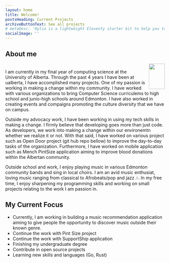 ```yaml
---
layout: home
title: Welcome!
postsHeading: Current Projects
archiveButtonText: See all projects
# metaDesc: 'Hylia is a lightweight Eleventy starter kit to help you to create your own blog or personal website.'
socialImage: ''
---
```



## About me
<!-- <img style="float: right;" src= "/images/arnoldwebsitePic.jpeg"> -->
<img align="right" width="50" height="80" src="/images/arnoldwebsitePic.jpeg">

<br />
I am currently in my final year of computing science at the University of Alberta. Through the past 4 years I have been at ualberta, I have accomplished many projects. One of my passion is working in making a change within my community. I have worked with various organizations to bring Computer Science curriculems to high school and junio-high schools around Edmonton. I have also worked in creating events and compaigns promoting the culture diversity that we have on campus.

Outside my advocacy work, I have been working in using my tech skills in making a change. I firmly believe that developing goes more than just code. As developers, we work into making a change within our environemtn whether we realize it or not. With that said, I have worked on various project such as Open Door project (git hub repo bellow) to improve the day-to-day tasks of the organization. Furthermore, I have worked on mobile application such as Mench PintSize application aiming to improve blood donations within the Albertan community.

Outside school and work, I enjoy playing music in various Edmonton community bands and sing in local choirs. I am an avid music enthusiat, loving music ranging from classical to Afrobeats/pop and jazz 🎶. In my free time, I enjoy sharpening my programming skills and working on small projects relating to the work I am passion in.

## My Current Focus
- Currently, I am working in building a music recommendation application aiming to give people the opportunity to discover music outside their known genre.
- Continue the work with Pint Size project
- Continue the work with SupportShip application
- Finishing my undergraduate degree
- Contribute in open source projects
- Learning new skills and languages (Go, Rust)